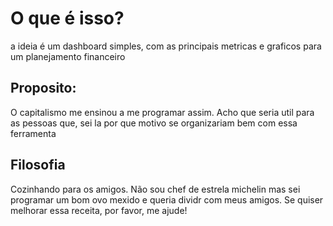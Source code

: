 # O que é isso?
a ideia é um dashboard simples, com as principais metricas e graficos para um planejamento financeiro

## Proposito:

O capitalismo me ensinou a me programar assim. Acho que seria util para as pessoas que, sei la por que motivo se organizariam bem com essa ferramenta

## Filosofia

Cozinhando para os amigos. Não sou chef de estrela michelin mas sei programar um bom ovo mexido e queria dividr com meus amigos. Se quiser melhorar essa receita, por favor, me ajude!